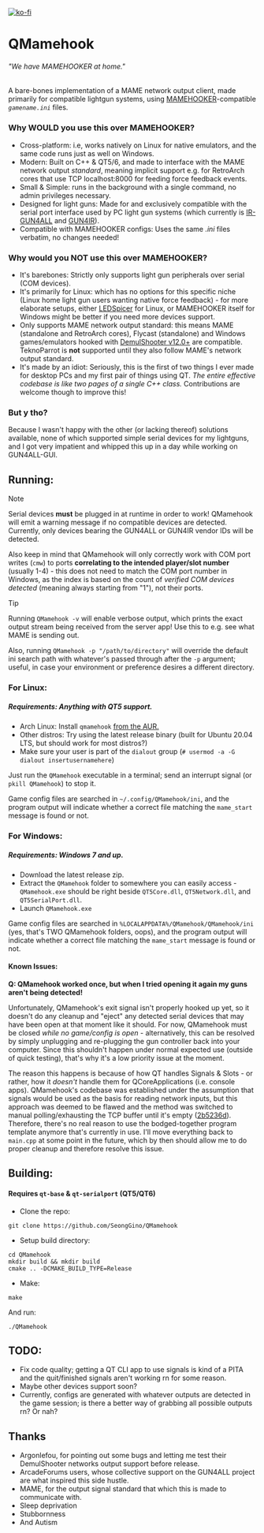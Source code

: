 [![ko-fi](https://ko-fi.com/img/githubbutton_sm.svg)](https://ko-fi.com/Z8Z5NNXWL)
# QMamehook
###### "We have MAMEHOOKER at home." 

A bare-bones implementation of a MAME network output client, made primarily for compatible lightgun systems, using [MAMEHOOKER](https://dragonking.arcadecontrols.com/static.php?page=aboutmamehooker)-compatible *`gamename.ini`* files.

### Why WOULD you use this over MAMEHOOKER?
 - Cross-platform: i.e, works natively on Linux for native emulators, and the same code runs just as well on Windows.
 - Modern: Built on C++ & QT5/6, and made to interface with the MAME network output *standard*, meaning implicit support e.g. for RetroArch cores that use TCP localhost:8000 for feeding force feedback events.
 - Small & Simple: runs in the background with a single command, no admin privileges necessary.
 - Designed for light guns: Made for and exclusively compatible with the serial port interface used by PC light gun systems (which currently is [IR-GUN4ALL](https://github.com/SeongGino/ir-light-gun-plus) and [GUN4IR](https://forum.arcadecontrols.com/index.php/topic,161189.0.html)).
 - Compatible with MAMEHOOKER configs: Uses the same *.ini* files verbatim, no changes needed!

### Why would you NOT use this over MAMEHOOKER?
 - It's barebones: Strictly only supports light gun peripherals over serial (COM devices).
 - It's primarily for Linux: which has no options for this specific niche (Linux home light gun users wanting native force feedback) - for more elaborate setups, either [LEDSpicer](https://github.com/meduzapat/LEDSpicer) for Linux, or MAMEHOOKER itself for Windows might be better if you need more devices support.
 - Only supports MAME network output standard: this means MAME (standalone and RetroArch cores), Flycast (standalone) and Windows games/emulators hooked with [DemulShooter v12.0+](https://github.com/argonlefou/DemulShooter/releases/tag/v12.0) are compatible. TeknoParrot is **not** supported until they also follow MAME's network output standard.
 - It's made by an idiot: Seriously, this is the first of two things I ever made for desktop PCs and my first pair of things using QT. *The entire effective codebase is like two pages of a single C++ class.* Contributions are welcome though to improve this!

### But y tho?
Because I wasn't happy with the other (or lacking thereof) solutions available, none of which supported simple serial devices for my lightguns, and I got very impatient and whipped this up in a day while working on GUN4ALL-GUI.

## Running:
> [!NOTE]
> Serial devices **must** be plugged in at runtime in order to work! QMamehook will emit a warning message if no compatible devices are detected. Currently, only devices bearing the GUN4ALL or GUN4IR vendor IDs will be detected.
>
> Also keep in mind that QMamehook will only correctly work with COM port writes (`cmw`) to ports **correlating to the intended player/slot number** (usually 1-4) - this does not need to match the COM port number in Windows, as the index is based on the count of *verified COM devices detected* (meaning always starting from "1"), not their ports.

> [!TIP]
> Running `QMamehook -v` will enable verbose output, which prints the exact output stream being received from the server app! Use this to e.g. see what MAME is sending out.
>
> Also, running `QMamehook -p "/path/to/directory"` will override the default ini search path with whatever's passed through after the `-p` argument; useful, in case your environment or preference desires a different directory.
### For Linux:
##### Requirements: Anything with QT5 support.
 - Arch Linux: Install `qmamehook` [from the AUR.](https://aur.archlinux.org/packages/qmamehook)
 - Other distros: Try using the latest release binary (built for Ubuntu 20.04 LTS, but should work for most distros?)
 - Make sure your user is part of the `dialout` group (`# usermod -a -G dialout insertusernamehere`)

Just run the `QMamehook` executable in a terminal; send an interrupt signal (or `pkill QMamehook`) to stop it.

Game config files are searched in `~/.config/QMamehook/ini`, and the program output will indicate whether a correct file matching the `mame_start` message is found or not.
### For Windows:
##### Requirements: Windows 7 and up.
 - Download the latest release zip.
 - Extract the `QMamehook` folder to somewhere you can easily access - `QMamehook.exe` should be right beside `QT5Core.dll`, `QT5Network.dll`, and `QT5SerialPort.dll`.
 - Launch `QMamehook.exe`

Game config files are searched in `%LOCALAPPDATA%/QMamehook/QMamehook/ini` (yes, that's TWO QMamehook folders, oops), and the program output will indicate whether a correct file matching the `mame_start` message is found or not.

#### Known Issues:

**Q: QMamehook worked once, but when I tried opening it again my guns aren't being detected!**

Unfortunately, QMamehook's exit signal isn't properly hooked up yet, so it doesn't do any cleanup and "eject" any detected serial devices that may have been open at that moment like it should. For now, QMamehook must be closed *while no game/config is open* - alternatively, this can be resolved by simply unplugging and re-plugging the gun controller back into your computer. Since this shouldn't happen under normal expected use (outside of quick testing), that's why it's a low priority issue at the moment.

The reason this happens is because of how QT handles Signals & Slots - or rather, how it *doesn't* handle them for QCoreApplications (i.e. console apps). QMamehook's codebase was established under the assumption that signals would be used as the basis for reading network inputs, but this approach was deemed to be flawed and the method was switched to manual polling/exhausting the TCP buffer until it's empty ([2b5236d](https://github.com/SeongGino/QMamehook/commit/2b5236d3f655f66d161d95ca1505faec8470b89e)). Therefore, there's no real reason to use the bodged-together program template anymore that's currently in use. I'll move everything back to `main.cpp` at some point in the future, which by then should allow me to do proper cleanup and therefore resolve this issue.

## Building:
#### Requires `qt-base` & `qt-serialport` (QT5/QT6)
 - Clone the repo:
  ```
  git clone https://github.com/SeongGino/QMamehook
  ```
 - Setup build directory:
  ```
  cd QMamehook
  mkdir build && mkdir build
  cmake .. -DCMAKE_BUILD_TYPE=Release
  ```
 - Make:
  ```
  make
  ```
And run:
  ```
  ./QMamehook
  ```

## TODO:
 - Fix code quality; getting a QT CLI app to use signals is kind of a PITA and the quit/finished signals aren't working rn for some reason.
 - Maybe other devices support soon?
 - Currently, configs are generated with whatever outputs are detected in the game session; is there a better way of grabbing all possible outputs rn? Or nah?

## Thanks
 - Argonlefou, for pointing out some bugs and letting me test their DemulShooter networks output support before release.
 - ArcadeForums users, whose collective support on the GUN4ALL project are what inspired this side hustle.
 - MAME, for the output signal standard that which this is made to communicate with.
 - Sleep deprivation
 - Stubbornness
 - And Autism
